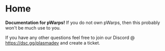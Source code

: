 # Home

**Documentation for pWarps!** If you do not own pWarps, then this probably won't be much use to you.&#x20;

If you have any other questions feel free to join our Discord @ https://dsc.gg/plasmadev and create a ticket.
